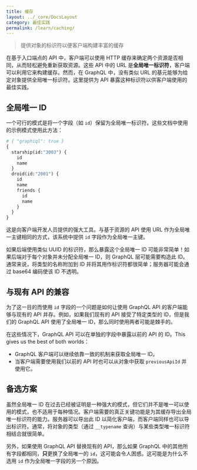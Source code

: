 ```yaml
---
title: 缓存
layout: ../_core/DocsLayout
category: 最佳实践
permalink: /learn/caching/
---
```


> 提供对象的标识符以便客户端构建丰富的缓存

在基于入口端点的 API 中，客户端可以使用 HTTP 缓存来确定两个资源是否相同，从而轻松避免重新获取资源。这些 API 中的 URL 是**全局唯一标识符**，客户端可以利用它来构建缓存。然而，在 GraphQL 中，没有类似 URL 的基元能够为给定对象提供全局唯一标识符。这里提供为 API 暴露这种标识符以供客户端使用的最佳实践。

## 全局唯一 ID

一个可行的模式是将一个字段（如 `id`）保留为全局唯一标识符。这些文档中使用的示例模式使用此方法：

```graphql
# { "graphiql": true }
{
  starship(id:"3003") {
    id
    name
  }
  droid(id:"2001") {
    id
    name
    friends {
      id
      name
    }
  }
}
```

这是向客户端开发人员提供的强大工具。与基于资源的 API 使用 URL 作为全局唯一主键相同的方式，该系统中提供 `id` 字段作为全局唯一主键。

如果后端使用类似 UUID 的标识符，那么暴露这个全局唯一 ID 可能非常简单！如果后端对于每个对象并未分配全局唯一 ID，则 GraphQL 层可能需要构造此 ID。通常来说，将类型的名称附加到 ID 并将其用作标识符都很简单；服务器可能会通过 base64 编码使该 ID 不透明。

## 与现有 API 的兼容

为了这一目的而使用 `id` 字段的一个问题是如何让使用 GraphQL API 的客户端能够与现有的 API 并存。例如，如果我们现有的 API 接受了特定类型的 ID，但是我们的 GraphQL API 使用了全局唯一 ID，那么同时使用两者可能是棘手的。

在这些情况下，GraphQL API 可以在单独的字段中暴露以前的 API 的 ID。This gives us the best of both worlds：

 - GraphQL 客户端可以继续依靠一致的机制来获取全局唯一 ID。
 - 当客户端需要使用我们以前的 API 时也可以从对象中获取 `previousApiId` 并使用它。

## 备选方案

虽然全局唯一 ID 在过去已经被证明是一种强大的模式，但它们并不是唯一可以使用的模式，也不适用于每种情况。客户端需要的真正关键功能是为其缓存导出全局唯一标识符的能力。服务器可以导出此 ID 以简化客户端，而客户端同样也可以导出标识符。通常，将对象的类型（通过 `__typename` 查询）与某些类型唯一标识符相结合就很简单。

另外，如果使用 GraphQL API 替换现有的 API，那么如果 GraphQL 中的其他所有字段都相同，**只**更换了全局唯一的 `id`，这可能会令人困惑。这可能是为什么不选用 `id` 作为全局唯一字段的另一个原因。
